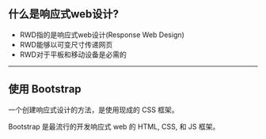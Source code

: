 ## 什么是响应式web设计?

* RWD指的是响应式web设计\(Response Web Design\)
* RWD能够以可变尺寸传递网页
* RWD对于平板和移动设备是必需的

---

## 使用 Bootstrap

一个创建响应式设计的方法，是使用现成的 CSS 框架。

Bootstrap 是最流行的开发响应式 web 的 HTML, CSS, 和 JS 框架。

